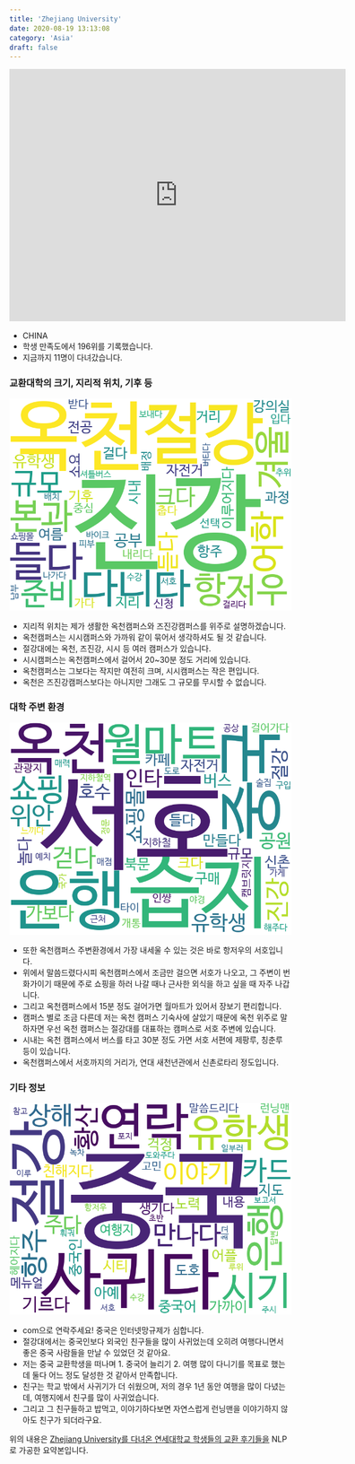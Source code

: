 ```yaml
---
title: 'Zhejiang University'
date: 2020-08-19 13:13:08
category: 'Asia'
draft: false
---
```


<iframe
width="600"
height="450"
frameborder="0" style="border:0"
src="https://www.google.com/maps/embed/v1/place?key=AIzaSyC9e1AME-pVmWC4hBpFdu5S4dKzyepa3HQ&q=Zhejiang+University&center=30.308684399999997,120.08649950000002&zoom=14" allowfullscreen>
</iframe>


* CHINA
* 학생 만족도에서 196위를 기록했습니다.
* 지금까지 11명이 다녀갔습니다. 

### 교환대학의 크기, 지리적 위치, 기후 등

![gen_info-WordCloud](../univ_wordclouds_okt/gen_info/CN000023_gen_info_okt.png)

* 지리적 위치는 제가 생활한 옥천캠퍼스와 즈진강캠퍼스를 위주로 설명하겠습니다.
* 옥천캠퍼스는 시시캠퍼스와 가까워 같이 묶어서 생각하셔도 될 것 같습니다.
* 절강대에는 옥천, 즈진강, 시시 등 여러 캠퍼스가 있습니다.
* 시시캠퍼스는 옥천캠퍼스에서 걸어서 20~30분 정도 거리에 있습니다.
* 옥천캠퍼스는 그보다는 작지만 여전히 크며, 시시캠퍼스는 작은 편입니다.
* 옥천은 즈진강캠퍼스보다는 아니지만 그래도 그 규모를 무시할 수 없습니다.


### 대학 주변 환경

![env_info-WordCloud](../univ_wordclouds_okt/env_info/CN000023_env_info_okt.png)

* 또한 옥천캠퍼스 주변환경에서 가장 내세울 수 있는 것은 바로 항저우의 서호입니다.
* 위에서 말씀드렸다시피 옥천캠퍼스에서 조금만 걸으면 서호가 나오고, 그 주변이 번화가이기 때문에 주로 쇼핑을 하러 나갈 때나 근사한 외식을 하고 싶을 때 자주 나갑니다.
* 그리고 옥천캠퍼스에서 15분 정도 걸어가면 월마트가 있어서 장보기 편리합니다.
* 캠퍼스 별로 조금 다른데 저는 옥천 캠퍼스 기숙사에 살았기 때문에 옥천 위주로 말하자면 우선 옥천 캠퍼스는 절강대를 대표하는 캠퍼스로 서호 주변에 있습니다.
* 시내는 옥천 캠퍼스에서 버스를 타고 30분 정도 가면 서호 서편에 제팡루, 칭춘루 등이 있습니다.
* 옥천캠퍼스에서 서호까지의 거리가, 연대 새천년관에서 신촌로타리 정도입니다.


### 기타 정보

![etc_info-WordCloud](../univ_wordclouds_okt/etc_info/CN000023_etc_info_okt.png)

* com으로 연락주세요! 중국은 인터넷망규제가 심합니다.
* 절강대에서는 중국인보다 외국인 친구들을 많이 사귀었는데 오히려 여행다니면서 좋은 중국 사람들을 만날 수 있었던 것 같아요.
* 저는 중국 교환학생을 떠나며 1. 중국어 늘리기 2. 여행 많이 다니기를 목표로 했는데 둘다 어느 정도 달성한 것 같아서 만족합니다.
* 친구는 학교 밖에서 사귀기가 더 쉬웠으며, 저의 경우 1년 동안 여행을 많이 다녔는데, 여행지에서 친구를 많이 사귀었습니다.
* 그리고 그 친구들하고 밥먹고, 이야기하다보면 자연스럽게 런닝맨을 이야기하지 않아도 친구가 되더라구요.


위의 내용은 [Zhejiang University를 다녀온 연세대학교 학생들의 교환 후기들을](http://oia.yonsei.ac.kr/partner/expReport.asp?ucode=CN000023&bgbn=A) NLP로 가공한 요약본입니다. 
